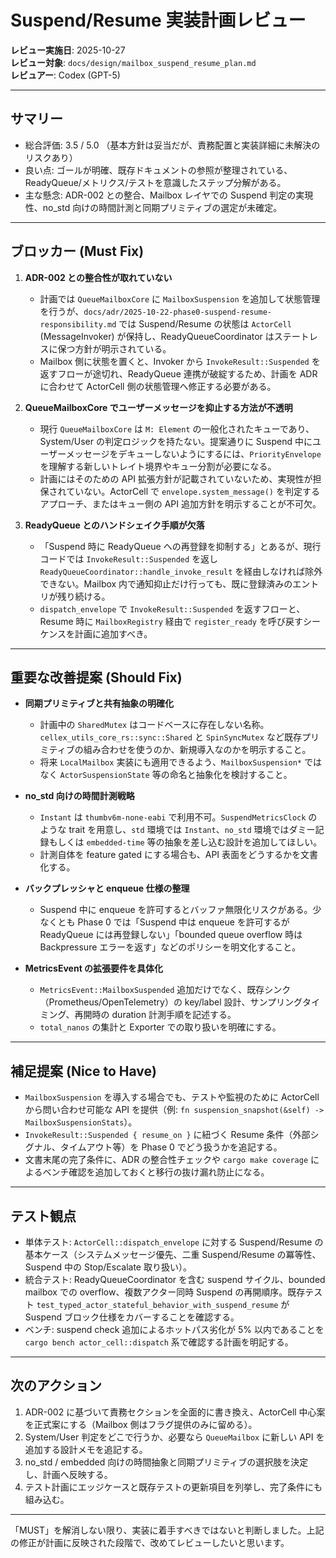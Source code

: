 # Suspend/Resume 実装計画レビュー

**レビュー実施日**: 2025-10-27  
**レビュー対象**: `docs/design/mailbox_suspend_resume_plan.md`  
**レビュアー**: Codex (GPT-5)

---

## サマリー

- 総合評価: 3.5 / 5.0 （基本方針は妥当だが、責務配置と実装詳細に未解決のリスクあり）
- 良い点: ゴールが明確、既存ドキュメントの参照が整理されている、ReadyQueue/メトリクス/テストを意識したステップ分解がある。
- 主な懸念: ADR-002 との整合、Mailbox レイヤでの Suspend 判定の実現性、no_std 向けの時間計測と同期プリミティブの選定が未確定。

---

## ブロッカー (Must Fix)

1. **ADR-002 との整合性が取れていない**  
   - 計画では `QueueMailboxCore` に `MailboxSuspension` を追加して状態管理を行うが、`docs/adr/2025-10-22-phase0-suspend-resume-responsibility.md` では Suspend/Resume の状態は `ActorCell` (MessageInvoker) が保持し、ReadyQueueCoordinator はステートレスに保つ方針が明示されている。  
   - Mailbox 側に状態を置くと、Invoker から `InvokeResult::Suspended` を返すフローが途切れ、ReadyQueue 連携が破綻するため、計画を ADR に合わせて ActorCell 側の状態管理へ修正する必要がある。

2. **QueueMailboxCore でユーザーメッセージを抑止する方法が不透明**  
   - 現行 `QueueMailboxCore` は `M: Element` の一般化されたキューであり、System/User の判定ロジックを持たない。提案通りに Suspend 中にユーザーメッセージをデキューしないようにするには、`PriorityEnvelope` を理解する新しいトレイト境界やキュー分割が必要になる。  
   - 計画にはそのための API 拡張方針が記載されていないため、実現性が担保されていない。ActorCell で `envelope.system_message()` を判定するアプローチ、またはキュー側の API 追加方針を明示することが不可欠。

3. **ReadyQueue とのハンドシェイク手順が欠落**  
   - 「Suspend 時に ReadyQueue への再登録を抑制する」とあるが、現行コードでは `InvokeResult::Suspended` を返し `ReadyQueueCoordinator::handle_invoke_result` を経由しなければ除外できない。Mailbox 内で通知抑止だけ行っても、既に登録済みのエントリが残り続ける。  
   - `dispatch_envelope` で `InvokeResult::Suspended` を返すフローと、Resume 時に `MailboxRegistry` 経由で `register_ready` を呼び戻すシーケンスを計画に追加すべき。

---

## 重要な改善提案 (Should Fix)

- **同期プリミティブと共有抽象の明確化**  
  - 計画中の `SharedMutex` はコードベースに存在しない名称。`cellex_utils_core_rs::sync::Shared` と `SpinSyncMutex` など既存プリミティブの組み合わせを使うのか、新規導入なのかを明示すること。  
  - 将来 `LocalMailbox` 実装にも適用できるよう、`MailboxSuspension*` ではなく `ActorSuspensionState` 等の命名と抽象化を検討すること。

- **no_std 向けの時間計測戦略**  
  - `Instant` は `thumbv6m-none-eabi` で利用不可。`SuspendMetricsClock` のような trait を用意し、`std` 環境では `Instant`、`no_std` 環境ではダミー記録もしくは `embedded-time` 等の抽象を差し込む設計を追加してほしい。  
  - 計測自体を feature gated にする場合も、API 表面をどうするかを文書化する。

- **バックプレッシャと enqueue 仕様の整理**  
  - Suspend 中に enqueue を許可するとバッファ無限化リスクがある。少なくとも Phase 0 では「Suspend 中は enqueue を許可するが ReadyQueue には再登録しない」「bounded queue overflow 時は Backpressure エラーを返す」などのポリシーを明文化すること。

- **MetricsEvent の拡張要件を具体化**  
  - `MetricsEvent::MailboxSuspended` 追加だけでなく、既存シンク（Prometheus/OpenTelemetry）の key/label 設計、サンプリングタイミング、再開時の duration 計測手順を記述する。  
  - `total_nanos` の集計と Exporter での取り扱いを明確にする。

---

## 補足提案 (Nice to Have)

- `MailboxSuspension` を導入する場合でも、テストや監視のために ActorCell から問い合わせ可能な API を提供（例: `fn suspension_snapshot(&self) -> MailboxSuspensionStats`）。
- `InvokeResult::Suspended { resume_on }` に紐づく Resume 条件（外部シグナル、タイムアウト等）を Phase 0 でどう扱うかを追記する。
- 文書末尾の完了条件に、ADR の整合性チェックや `cargo make coverage` によるベンチ確認を追加しておくと移行の抜け漏れ防止になる。

---

## テスト観点

- 単体テスト: `ActorCell::dispatch_envelope` に対する Suspend/Resume の基本ケース（システムメッセージ優先、二重 Suspend/Resume の冪等性、Suspend 中の Stop/Escalate 取り扱い）。
- 統合テスト: ReadyQueueCoordinator を含む suspend サイクル、bounded mailbox での overflow、複数アクター同時 Suspend の再開順序。既存テスト `test_typed_actor_stateful_behavior_with_suspend_resume` が Suspend ブロック仕様をカバーすることを確認する。
- ベンチ: suspend check 追加によるホットパス劣化が 5% 以内であることを `cargo bench actor_cell::dispatch` 系で確認する計画を明記する。

---

## 次のアクション

1. ADR-002 に基づいて責務セクションを全面的に書き換え、ActorCell 中心案を正式案にする（Mailbox 側はフラグ提供のみに留める）。
2. System/User 判定をどこで行うか、必要なら `QueueMailbox` に新しい API を追加する設計メモを追記する。  
3. no_std / embedded 向けの時間抽象と同期プリミティブの選択肢を決定し、計画へ反映する。  
4. テスト計画にエッジケースと既存テストの更新項目を列挙し、完了条件にも組み込む。

---

「MUST」を解消しない限り、実装に着手すべきではないと判断しました。上記の修正が計画に反映された段階で、改めてレビューしたいと思います。
